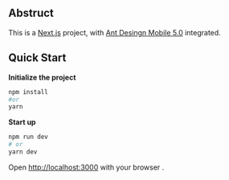 
## Abstruct 
This is a [Next.js](https://nextjs.org/) project, with [Ant Desingn Mobile 5.0](https://mobile.ant.design/zh) integrated.
## Quick Start

**Initialize the project**
```bash
npm install
#or
yarn 
```
**Start up**

```bash
npm run dev
# or
yarn dev
```

Open [http://localhost:3000](http://localhost:3000) with your browser .
